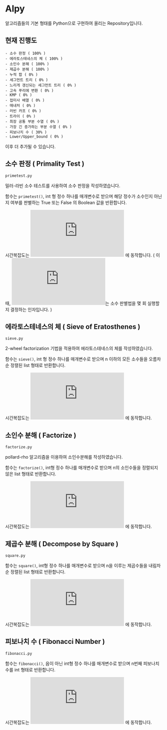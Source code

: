 # Alpy
알고리즘들의 기본 형태를 Python으로 구현하여 올리는 Repository입니다.

## 현재 진행도
    - 소수 판정 ( 100% )
    - 에라토스테네스의 체 ( 100% )
    - 소인수 분해 ( 100% )
    - 제곱수 분해 ( 100% )
    - 누적 합 ( 0% )
    - 세그먼트 트리 ( 0% )
    - 느리게 갱신되는 세그먼트 트리 ( 0% )
    - 고속 푸리에 변환 ( 0% )
    - KMP ( 0% )
    - 접미사 배열 ( 0% )
    - 매내처 ( 0% )
    - 러빈 카프 ( 0% )
    - 트라이 ( 0% )
    - 최장 공통 부분 수열 ( 0% )
    - 가장 긴 증가하는 부분 수열 ( 0% )
    - 피보나치 수 ( 30% )
    - Lower/Upper_bound ( 0% )

이후 더 추가될 수 있습니다.

## 소수 판정 ( Primality Test )
`primetest.py`

밀러-라빈 소수 테스트를 사용하여 소수 판정을 작성하였습니다.

함수는 `primetest()`, int 형 정수 하나를 매개변수로 받으며 해당 정수가 소수인지 아닌지 여부를 판별하는 True 또는 False 의 Boolean 값을 반환합니다.

시간복잡도는 ![O(k\log^3N)](https://latex.codecogs.com/gif.latex?O%28k%5Clog%5E3N%29) 에 동작합니다. ( 이 때, ![k](https://latex.codecogs.com/gif.latex?k)는 소수 판별법을 몇 회 실행할지 결정하는 인자입니다. )

## 에라토스테네스의 체 ( Sieve of Eratosthenes )
`sieve.py`

2-wheel factorization 기법을 적용하여 에라토스테네스의 체를 작성하였습니다.

함수는 `sieve()`, int 형 정수 하나를 매개변수로 받으며 n 이하의 모든 소수들을 오름차순 정렬된 list 형태로 반환합니다.

시간복잡도는 ![O(N\log\log N)](https://latex.codecogs.com/gif.latex?O%28N%5Clog%5Clog%20N%29) 에 동작합니다.

## 소인수 분해 ( Factorize )
`factorize.py`

pollard-rho 알고리즘을 이용하여 소인수분해를 작성하였습니다.

함수는 `factorize()`, int형 정수 하나를 매개변수로 받으며 n의 소인수들을 정렬되지 않은 list 형태로 반환합니다.

시간복잡도는 ![O(N^{\frac{1}{4}})](https://latex.codecogs.com/gif.latex?O%28N%5E%7B%5Cfrac%7B1%7D%7B4%7D%7D%29) 에 동작합니다.

## 제곱수 분해 ( Decompose by Square )
`square.py`

함수는 `square()`, int형 정수 하나를 매개변수로 받으며 n을 이루는 제곱수들을 내림차순 정렬된 list 형태로 반환합니다.

시간복잡도는 ![O(N^{1/4}\sqrt{\ln N})](https://latex.codecogs.com/gif.latex?O%28N%5E%7B%5Cfrac%7B1%7D%7B4%7D%7D%5Csqrt%7B%5Cln%20N%7D%29) 에 동작합니다.

## 피보나치 수 ( Fibonacci Number )
`fibonacci.py`

함수는 `fibonacci()`, 음이 아닌 int형 정수 하나를 매개변수로 받으며 n번째 피보나치 수를 int 형태로 반환합니다.

시간복잡도는 ![O(\log N)](https://latex.codecogs.com/gif.latex?O%28%5Clog%20N%29) 에 동작합니다.